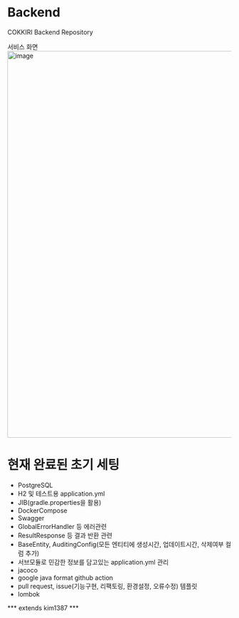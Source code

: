 # Backend
COKKIRI Backend Repository

서비스 화면
<img width="869" alt="image" src="https://user-images.githubusercontent.com/108508730/205554070-50ab530c-0331-4d09-b0bd-63b98f032507.png">

# 현재 완료된 초기 세팅
- PostgreSQL
- H2 및 테스트용 application.yml
- JIB(gradle.properties을 활용)
- DockerCompose
- Swagger
- GlobalErrorHandler 등 에러관련
- ResultResponse 등 결과 반환 관련
- BaseEntity, AuditingConfig(모든 엔티티에 생성시간, 업데이트시간, 삭제여부 컬럼 추가)
- 서브모듈로 민감한 정보를 담고있는 application.yml 관리
- jacoco
- google java format github action
- pull request, issue(기능구현, 리팩토링, 환경설정, 오류수정) 템플릿
- lombok

*** extends kim1387 ***
